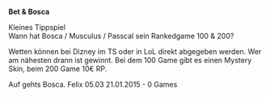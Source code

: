 <b>Bet & Bosca</b>

Kleines Tippspiel<br>
Wann hat Bosca / Musculus / Passcal sein Rankedgame 100 & 200?

Wetten können bei Dizney im TS oder in LoL direkt abgegeben werden. Wer am nähesten drann ist gewinnt.
Bei dem 100 Game gibt es einen Mystery Skin,
beim 200 Game 10€ RP.

Auf gehts Bosca.
Felix   05.03
21.01.2015    -  0 Games











